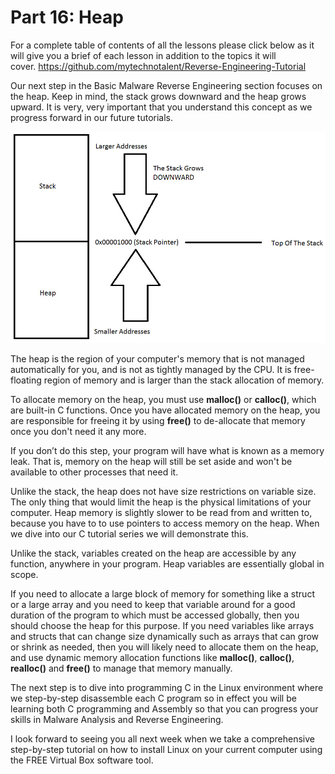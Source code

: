 # Part 16: Heap

For a complete table of contents of all the lessons please click below as it will give you a brief of each lesson in addition to the topics it will cover.&nbsp;https://github.com/mytechnotalent/Reverse-Engineering-Tutorial

Our next step in the Basic Malware Reverse Engineering section focuses on the heap.&nbsp;Keep in mind, the stack grows downward and the heap grows upward.&nbsp;It is very, very important that you understand this concept as we progress forward in our future tutorials.

<div class="slate-resizable-image-embed slate-image-embed__resize-full-width"><img src="imgs/25231571.jpg"/></div>

The heap is the region of your computer's memory that is not managed automatically for you, and is not as tightly managed by the CPU. It is free-floating region of memory and is larger than the stack allocation of memory.

To allocate memory on the heap, you must use __malloc()__ or __calloc()__, which are built-in C functions. Once you have allocated memory on the heap, you are responsible for freeing it by using __free()__ to de-allocate that memory once you don't need it any more.

If you don’t do this step, your program will have what is known as a memory leak. That is, memory on the heap will still be set aside and won't be available to other processes that need it.

Unlike the stack, the heap does not have size restrictions on variable size. The only thing that would limit the heap is the physical limitations of your computer. Heap memory is slightly slower to be read from and written to, because you have to to use pointers to access memory on the heap. When we dive into our C tutorial series we will demonstrate this.

Unlike the stack, variables created on the heap are accessible by any function, anywhere in your program. Heap variables are essentially global in scope.

If you need to allocate a large block of memory for something like a struct or a large array and you need to keep that variable around for a good duration of the program to which must be accessed globally, then you should choose the heap for this purpose. If you need variables like arrays and structs that can change size dynamically such as arrays that can grow or shrink as needed, then you will likely need to allocate them on the heap, and use dynamic memory allocation functions like __malloc()__, __calloc()__, __realloc()__ and __free()__ to manage that memory manually.

The next step is to dive into programming C in the Linux environment where we step-by-step disassemble each C program so in effect you will be learning both C programming and Assembly so that you can progress your skills in Malware Analysis and Reverse Engineering.

I look forward to seeing you all next week when we take a comprehensive step-by-step tutorial on how to install Linux on your current computer using the FREE Virtual Box software tool.